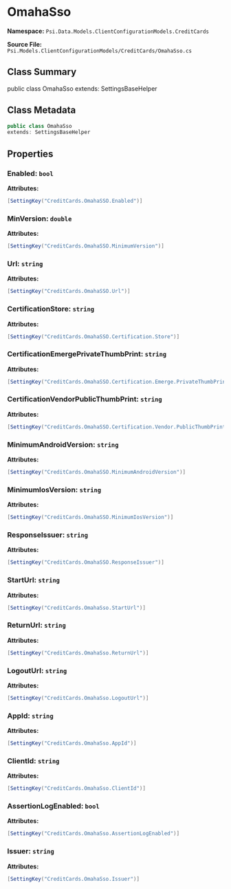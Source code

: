 # OmahaSso

**Namespace:** `Psi.Data.Models.ClientConfigurationModels.CreditCards`

**Source File:** `Psi.Models.ClientConfigurationModels/CreditCards/OmahaSso.cs`

## Class Summary

public class OmahaSso
extends: SettingsBaseHelper

## Class Metadata

```typescript
public class OmahaSso
extends: SettingsBaseHelper
```

## Properties

### Enabled: `bool`

**Attributes:**
```csharp
[SettingKey("CreditCards.OmahaSSO.Enabled")]
```

### MinVersion: `double`

**Attributes:**
```csharp
[SettingKey("CreditCards.OmahaSSO.MinimumVersion")]
```

### Url: `string`

**Attributes:**
```csharp
[SettingKey("CreditCards.OmahaSSO.Url")]
```

### CertificationStore: `string`

**Attributes:**
```csharp
[SettingKey("CreditCards.OmahaSSO.Certification.Store")]
```

### CertificationEmergePrivateThumbPrint: `string`

**Attributes:**
```csharp
[SettingKey("CreditCards.OmahaSSO.Certification.Emerge.PrivateThumbPrint")]
```

### CertificationVendorPublicThumbPrint: `string`

**Attributes:**
```csharp
[SettingKey("CreditCards.OmahaSSO.Certification.Vendor.PublicThumbPrint")]
```

### MinimumAndroidVersion: `string`

**Attributes:**
```csharp
[SettingKey("CreditCards.OmahaSSO.MinimumAndroidVersion")]
```

### MinimumIosVersion: `string`

**Attributes:**
```csharp
[SettingKey("CreditCards.OmahaSSO.MinimumIosVersion")]
```

### ResponseIssuer: `string`

**Attributes:**
```csharp
[SettingKey("CreditCards.OmahaSSO.ResponseIssuer")]
```

### StartUrl: `string`

**Attributes:**
```csharp
[SettingKey("CreditCards.OmahaSso.StartUrl")]
```

### ReturnUrl: `string`

**Attributes:**
```csharp
[SettingKey("CreditCards.OmahaSso.ReturnUrl")]
```

### LogoutUrl: `string`

**Attributes:**
```csharp
[SettingKey("CreditCards.OmahaSso.LogoutUrl")]
```

### AppId: `string`

**Attributes:**
```csharp
[SettingKey("CreditCards.OmahaSso.AppId")]
```

### ClientId: `string`

**Attributes:**
```csharp
[SettingKey("CreditCards.OmahaSso.ClientId")]
```

### AssertionLogEnabled: `bool`

**Attributes:**
```csharp
[SettingKey("CreditCards.OmahaSso.AssertionLogEnabled")]
```

### Issuer: `string`

**Attributes:**
```csharp
[SettingKey("CreditCards.OmahaSso.Issuer")]
```
